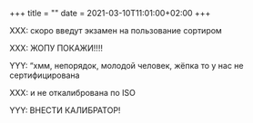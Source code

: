 +++
title = ""
date = 2021-03-10T11:01:00+02:00
+++

XXX: скоро введут экзамен на пользование сортиром&nbsp;

XXX: ЖОПУ ПОКАЖИ!!!!&nbsp;

YYY: “хмм, непорядок, молодой человек, жёпка то у нас не сертифицирована&nbsp;

XXX: и не откалибрована по ISO&nbsp;

YYY: ВНЕСТИ КАЛИБРАТОР!


